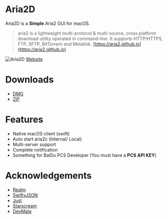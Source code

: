 # Aria2D
Aria2D is a **Simple** Aria2 GUI for macOS.

> aria2 is a lightweight multi-protocol & multi-source, cross platform download utility operated in command-line. It supports HTTP/HTTPS, FTP, SFTP, BitTorrent and Metalink. [https://aria2.github.io](https://aria2.github.io)

![Aria2D](https://i.imgur.com/i6NdSsG.png)
[Website](https://xjbeta.github.io/Aria2D)

# Downloads
- [DMG](https://dl.devmate.com/com.xjbeta.Aria2D/7/1498544488/Aria2D-7.dmg)
- [ZIP](https://dl.devmate.com/com.xjbeta.Aria2D/7/1498544488/Aria2D-7.zip)
# Features
- Native macOS client (swift)
- Auto start aria2c (Internal/ Local)
- Multi-server support
- Complete notification
- Something for BaiDu PCS Developer (You must have a **PCS API KEY**)

# Acknowledgements
- [Realm](https://realm.io/)
- [SwiftyJSON](https://github.com/SwiftyJSON/SwiftyJSON)
- [Just](https://github.com/JustHTTP/Just)
- [Starscream](https://github.com/daltoniam/Starscream)
- [DevMate](https://devmate.com/)
